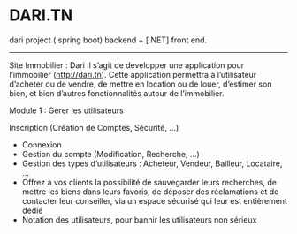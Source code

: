 # DARI.TN
dari project ( spring boot) backend + [.NET] front end.

------------------ 

Site Immobilier : Dari
Il s’agit de développer une application pour l’immobilier (http://dari.tn).
Cette application permettra à l’utilisateur d’acheter ou de vendre, de mettre en location ou de louer,
d’estimer son bien, et bien d’autres fonctionnalités autour de l’immobilier.

Module 1 : Gérer les utilisateurs

Inscription (Création de Comptes, Sécurité, …)
- Connexion
- Gestion du compte (Modification, Recherche, …)
- Gestion des types d’utilisateurs : Acheteur, Vendeur, Bailleur, Locataire, …
- Offrez à vos clients la possibilité de sauvegarder leurs recherches, de mettre les biens dans
leurs favoris, de déposer des réclamations et de contacter leur conseiller, via un espace sécurisé
qui leur est entièrement dédié
- Notation des utilisateurs, pour bannir les utilisateurs non sérieux

